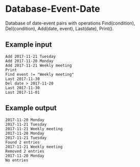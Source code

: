 # Database-Event-Date
Database of date-event pairs with operations Find(condition), Del(condition), Add(date, event), Last(date), Print().

## Example input
````
Add 2017-11-21 Tuesday  
Add 2017-11-20 Monday  
Add 2017-11-21 Weekly meeting  
Print  
Find event != "Weekly meeting"  
Last 2017-11-30  
Del date > 2017-11-20  
Last 2017-11-30  
Last 2017-11-01  
````

## Example output
````
2017-11-20 Monday  
2017-11-21 Tuesday  
2017-11-21 Weekly meeting  
2017-11-20 Monday  
2017-11-21 Tuesday  
Found 2 entries  
2017-11-21 Weekly meeting  
Removed 2 entries  
2017-11-20 Monday  
No entries  
````
